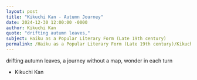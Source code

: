 ```yaml
---
layout: post
title: "Kikuchi Kan - Autumn Journey"
date: 2024-12-30 12:00:00 -0000
author: Kikuchi Kan
quote: "drifting autumn leaves,"
subject: Haiku as a Popular Literary Form (Late 19th century)
permalink: /Haiku as a Popular Literary Form (Late 19th century)/Kikuchi Kan/Kikuchi Kan - Autumn Journey
---
```


drifting autumn leaves,
a journey without a map,
wonder in each turn

- Kikuchi Kan
